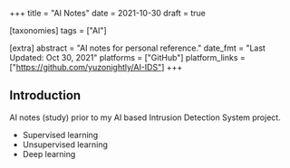+++
title = "AI Notes"
date = 2021-10-30
draft = true

[taxonomies]
tags = ["AI"]

[extra]
abstract = "AI notes for personal reference."
date_fmt = "Last Updated: Oct 30, 2021"
platforms = ["GitHub"]
platform_links = ["https://github.com/yuzonightly/AI-IDS"]
+++

## Introduction

AI notes (study) prior to my AI based Intrusion Detection System project.

- Supervised learning
- Unsupervised learning
- Deep learning
